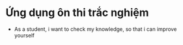 # Ứng dụng ôn thi trắc nghiệm

- As a student, i want to check my knowledge, so that i can improve yourself
